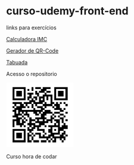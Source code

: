 # curso-udemy-front-end
links para exercícios

<a href="https://jabess7.github.io/curso-udemy-front-end/JavaScript/14_CALCULADORA_IMC/index">Calculadora IMC</a>

<a href="https://jabess7.github.io/curso-udemy-front-end/JavaScript/12_GERADOR_QR/index">Gerador de QR-Code</a>

<a href="https://jabess7.github.io/curso-udemy-front-end/JavaScript/11_TABOADA/index">Tabuada</a>


Acesso o repositorio

![alt text](image.png)

 Curso hora de codar
